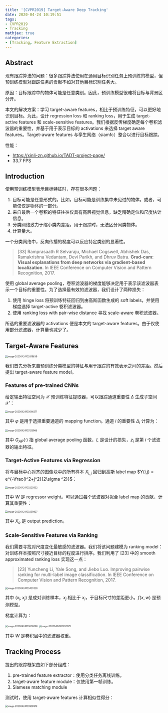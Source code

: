 ```yaml
---
title: '[CVPR2019] Target-Aware Deep Tracking'
date: 2020-04-24 10:19:51
tags:
- CVPR2019
- Tracking
mathjax: true
categories:
- [Tracking, Feature Extraction]
---
```


## Abstract

现有跟踪算法的问题：很多跟踪算法使用在通用目标识别任务上预训练的模型，但预训练模型对跟踪任务的贡献不如对其他目标识别任务大。

原因：目标跟踪中的物体可能是任意类别。因此，预训练模型很难将目标与背景区分开。

本文的解决方案：学习 target-aware features，相比于预训练特征，可以更好地识别目标。为此，设计 regression loss 和 ranking loss，用于生成 target-active features 和 scale-sensitive features。我们根据反传梯度确定每个卷积滤波器的重要性，并基于用于表示目标的 activations 来选择 target aware features。Target-aware features 与孪生网络（siamfc）整合以进行目标跟踪。

性能：

- https://xinli-zn.github.io/TADT-project-page/
- 33.7 FPS

## Introduction

使用预训练模型表示目标特征时，存在很多问题：

1. 目标可能是任意形式的。比如，目标可能是训练集中未见过的物体。或者，可能仅仅是物体的一部分。
2. 来自最后一个卷积的特征往往仅具有高层视觉信息，缺乏精确定位和尺度估计信息。
3. 分类网络致力于缩小类内差距，用于跟踪时，无法区分同类物体。
4. 计算量大。

一个分类网络中，反向传播的梯度可以反应特定类别的显著性。

> [33] Ramprasaath R Selvaraju, Michael Cogswell, Abhishek Das, Ramakrishna Vedantam, Devi Parikh, and Dhruv Batra. **Grad-cam: Visual explanations from deep networks via gradient-based localization**. In IEEE Conference on Computer Vision and Pattern Recognition, 2017.

使用 global average pooling，卷积滤波器的梯度能够决定用于表示该滤波器表示一个目标的重要性。为了选择最有效的滤波器，我们设计了两种损失：

1. 使用 hinge loss 将预训练特征回归到由高斯函数生成的 soft labels，并使用梯度选择 target-active 卷积滤波器。
2. 使用 ranking loss with pair-wise distance 寻找 scale-aware 卷积滤波器。

所选的重要滤波器的 activations 便是本文的 target-aware features。由于仅使用部分滤波器，计算量也减少了。

## Target-Aware Features

<img src="https://i.loli.net/2020/04/24/rLuQx19GUcgDTas.png" alt="image-20200424102819639" style="zoom:50%;" />

我们首先分析来自预训练分类模型的特征与用于跟踪的有效表示之间的差距。然后提出 target-aware feature model。

### Features of pre-trained CNNs

给定输出特征空间为 $\mathcal{X}$ 预训练特征提取器，可以跟踪通道重要性 $\Delta$ 生成子空间 $\mathcal{X}'$：

<img src="https://i.loli.net/2020/04/24/LNPET1DhOlfpS9W.png" alt="image-20200424103046271" style="zoom:50%;" />

其中 $\varphi$ 是用于选择重要通道的 mapping function。通道 $i$ 的重要性 $\Delta_i$ 计算为：

<img src="https://i.loli.net/2020/04/24/FTfJ5xceyjULkPV.png" alt="image-20200424103125966" style="zoom:50%;" />

其中 $G_{AP}(\cdot)$ 指 global average pooling 函数，$L$ 是设计的损失，$z_i$ 是第 $i$ 个滤波器的输出特征。

### Target-Active Features via Regression

将与目标中心对齐的图像块中的所有样本 $X_{i,j}$ 回归到高斯 label map $Y(i,j) = e^{-\frac{i^2+j^2}{2\sigma ^2}}$：

<img src="https://i.loli.net/2020/04/24/hgXBDW8LCvrFmqf.png" alt="image-20200424103220532" style="zoom:50%;" />

其中 $W$ 是 regressor weight。可以通过每个滤波器对拟合 label map 的贡献，计算其重要性：

<img src="https://i.loli.net/2020/04/24/n5X4GI9cs3OUJ6t.png" alt="image-20200424103239827" style="zoom:50%;" />

其中 $X_o$ 是 output prediction。

### Scale-Sensitive Features via Ranking

我们需要寻找对尺度变化最敏感的滤波器。我们将该问题建模为 ranking model：对训练样本按照尺寸接近目标的程度进行排序。我们利用了 [23] 中的 smooth approximated ranking loss 实现这一点：

> [23] Yuncheng Li, Yale Song, and Jiebo Luo. Improving pairwise ranking for multi-label image classification. In IEEE Conference on Computer Vision and Pattern Recognition, 2017.

<img src="https://i.loli.net/2020/04/24/QI8a4lqNt1ijvnP.png" alt="image-20200424103420326" style="zoom:50%;" />

其中 $(x_i, x_j)$ 是成对训练样本，$x_j$ 相比于 $x_i$，于目标尺寸的差距更小。$f(x,w)$ 是预测模型。

梯度计算为：

<img src="https://i.loli.net/2020/04/24/We8yw3VgiETcJn2.png" alt="image-20200424103636096" style="zoom:50%;" />

<img src="https://i.loli.net/2020/04/24/S2xQhvVzaYIibWk.png" alt="image-20200424103655075" style="zoom:50%;" />

其中 $W$ 是卷积层中的滤波器权重。

## Tracking Process

提出的跟踪框架由如下部分组成：

1. pre-trained feature extractor：使用分类任务离线训练。
2. target-aware feature module：仅使用第一帧训练。
3. Siamese matching module

测试时，使用 target-aware features 计算相似性得分：

<img src="https://i.loli.net/2020/04/24/rwXMPSqLpWRAoaE.png" alt="image-20200424103908919" style="zoom:50%;" />